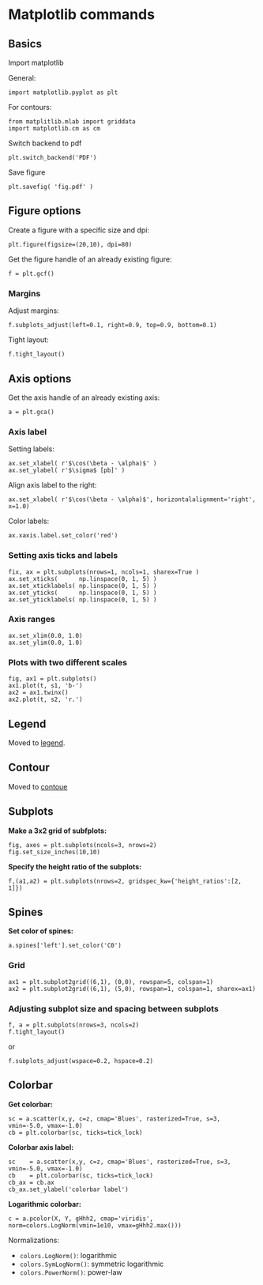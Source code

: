 # Matplotlib commands

## Basics

Import matplotlib

General:

~~~~
import matplotlib.pyplot as plt
~~~~

For contours:

~~~~
from matplitlib.mlab import griddata
import matplotlib.cm as cm
~~~~

Switch backend to pdf

~~~~
plt.switch_backend('PDF')
~~~~

Save figure

~~~~
plt.savefig( 'fig.pdf' )
~~~~

## Figure options

Create a figure with a specific size and dpi:

~~~~
plt.figure(figsize=(20,10), dpi=80)
~~~~


Get the figure handle of an already existing figure:

~~~~
f = plt.gcf()
~~~~

### Margins

Adjust margins:

~~~~
f.subplots_adjust(left=0.1, right=0.9, top=0.9, bottom=0.1)
~~~~

Tight layout:

~~~~
f.tight_layout()
~~~~

## Axis options

Get the axis handle of an already existing axis:

~~~~
a = plt.gca()
~~~~

### Axis label

Setting labels:

~~~~
ax.set_xlabel( r'$\cos(\beta - \alpha)$' )
ax.set_ylabel( r'$\sigma$ [pb]' )
~~~~

Align axis label to the right:

~~~~
ax.set_xlabel( r'$\cos(\beta - \alpha)$', horizontalalignment='right', x=1.0)
~~~~

Color labels:

~~~~
ax.xaxis.label.set_color('red')
~~~~

### Setting axis ticks and labels

~~~~
fix, ax = plt.subplots(nrows=1, ncols=1, sharex=True )
ax.set_xticks(      np.linspace(0, 1, 5) )
ax.set_xticklabels( np.linspace(0, 1, 5) )
ax.set_yticks(      np.linspace(0, 1, 5) )
ax.set_yticklabels( np.linspace(0, 1, 5) )
~~~~

### Axis ranges

~~~~
ax.set_xlim(0.0, 1.0)
ax.set_ylim(0.0, 1.0)
~~~~

### Plots with two different scales

~~~~
fig, ax1 = plt.subplots()
ax1.plot(t, s1, 'b-')
ax2 = ax1.twinx()
ax2.plot(t, s2, 'r.')
~~~~

## Legend

Moved to [legend](./legend.md).

## Contour

Moved to [contoue](./contour.md)

## Subplots

**Make a 3x2 grid of subfplots:**

~~~~
fig, axes = plt.subplots(ncols=3, nrows=2)
fig.set_size_inches(10,10)
~~~~


**Specify the height ratio of the subplots:**

~~~~
f,(a1,a2) = plt.subplots(nrows=2, gridspec_kw={'height_ratios':[2, 1]})
~~~~

## Spines

**Set color of spines:**

~~~~
a.spines['left'].set_color('C0')
~~~~

### Grid

~~~~
ax1 = plt.subplot2grid((6,1), (0,0), rowspan=5, colspan=1)
ax2 = plt.subplot2grid((6,1), (5,0), rowspan=1, colspan=1, sharex=ax1)
~~~~

### Adjusting subplot size and spacing between subplots

~~~~
f, a = plt.subplots(nrows=3, ncols=2)
f.tight_layout()
~~~~

or 

~~~~
f.subplots_adjust(wspace=0.2, hspace=0.2)
~~~~

## Colorbar


**Get colorbar:**

~~~~
sc = a.scatter(x,y, c=z, cmap='Blues', rasterized=True, s=3, vmin=-5.0, vmax=-1.0)
cb = plt.colorbar(sc, ticks=tick_lock)
~~~~

**Colorbar axis label:**

~~~~
sc    = a.scatter(x,y, c=z, cmap='Blues', rasterized=True, s=3, vmin=-5.0, vmax=-1.0)
cb    = plt.colorbar(sc, ticks=tick_lock)
cb_ax = cb.ax
cb_ax.set_ylabel('colorbar label') 
~~~~

**Logarithmic colorbar:**

~~~~
c = a.pcolor(X, Y, gHhh2, cmap='viridis', norm=colors.LogNorm(vmin=1e10, vmax=gHhh2.max()))
~~~~

Normalizations:
- `colors.LogNorm()`: logarithmic
- `colors.SymLogNorm()`: symmetric logarithmic
- `colors.PowerNorm()`: power-law
